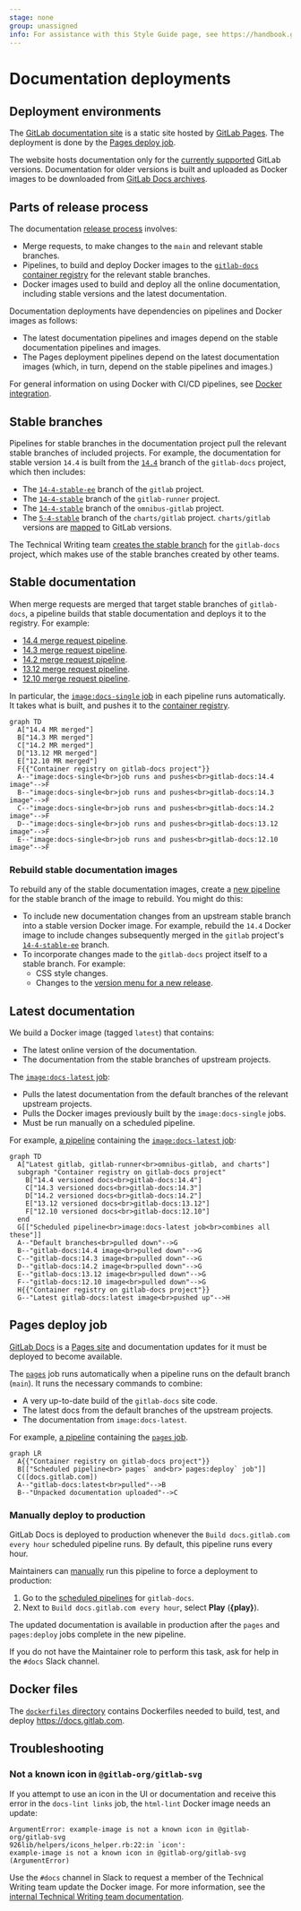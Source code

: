 ```yaml
---
stage: none
group: unassigned
info: For assistance with this Style Guide page, see https://handbook.gitlab.com/handbook/product/ux/technical-writing/#assignments-to-other-projects-and-subjects.
---
```


# Documentation deployments

## Deployment environments

The [GitLab documentation site](https://docs.gitlab.com/) is a static site hosted by [GitLab Pages](../../../user/project/pages/index.md). The deployment is done by the [Pages deploy job](#pages-deploy-job).

The website hosts documentation only for the [currently supported](../../../policy/maintenance.md) GitLab versions. Documentation for older versions is built and uploaded as Docker images to be downloaded from [GitLab Docs archives](https://docs.gitlab.com/archives/).

## Parts of release process

The documentation [release process](https://gitlab.com/gitlab-org/gitlab-docs/-/blob/main/doc/releases.md)
involves:

- Merge requests, to make changes to the `main` and relevant stable branches.
- Pipelines, to build and deploy Docker images to the [`gitlab-docs` container registry](https://gitlab.com/gitlab-org/gitlab-docs/container_registry)
  for the relevant stable branches.
- Docker images used to build and deploy all the online documentation, including stable versions and the latest documentation.

Documentation deployments have dependencies on pipelines and Docker images as follows:

- The latest documentation pipelines and images depend on the stable documentation pipelines and images.
- The Pages deployment pipelines depend on the latest documentation images (which, in turn, depend on the stable
  pipelines and images.)

For general information on using Docker with CI/CD pipelines, see [Docker integration](../../../ci/docker/index.md).

## Stable branches

Pipelines for stable branches in the documentation project pull the relevant stable branches of included projects. For example, the documentation for stable version `14.4` is built from the [`14.4`](https://gitlab.com/gitlab-org/gitlab-docs/-/tree/14.4) branch of the `gitlab-docs` project, which then includes:

- The [`14-4-stable-ee`](https://gitlab.com/gitlab-org/gitlab/-/tree/14-4-stable-ee) branch of the `gitlab` project.
- The [`14-4-stable`](https://gitlab.com/gitlab-org/gitlab-runner/-/tree/14-4-stable) branch of the `gitlab-runner` project.
- The [`14-4-stable`](https://gitlab.com/gitlab-org/omnibus-gitlab/-/tree/14-4-stable) branch of the `omnibus-gitlab` project.
- The [`5-4-stable`](https://gitlab.com/gitlab-org/charts/gitlab/-/tree/5-4-stable) branch of the `charts/gitlab` project.
  `charts/gitlab` versions are [mapped](https://docs.gitlab.com/charts/installation/version_mappings.html) to GitLab
  versions.

The Technical Writing team
[creates the stable branch](https://gitlab.com/gitlab-org/gitlab-docs/-/blob/main/doc/releases.md#create-stable-branch-and-docker-image-for-release)
for the `gitlab-docs` project, which makes use of the stable branches created by other teams.

## Stable documentation

When merge requests are merged that target stable branches of `gitlab-docs`, a pipeline builds
that stable documentation and deploys it to the registry. For example:

- [14.4 merge request pipeline](https://gitlab.com/gitlab-org/gitlab-docs/-/pipelines/394459635).
- [14.3 merge request pipeline](https://gitlab.com/gitlab-org/gitlab-docs/-/pipelines/393774811).
- [14.2 merge request pipeline](https://gitlab.com/gitlab-org/gitlab-docs/-/pipelines/393774758).
- [13.12 merge request pipeline](https://gitlab.com/gitlab-org/gitlab-docs/-/pipelines/395365202).
- [12.10 merge request pipeline](https://gitlab.com/gitlab-org/gitlab-docs/-/pipelines/395365405).

In particular, the [`image:docs-single` job](https://gitlab.com/gitlab-org/gitlab-docs/-/blob/4c18963fe0a414ad62f55b9e18f922588b2dd155/.gitlab-ci.yml#L655) in each pipeline runs automatically.
It takes what is built, and pushes it to the [container registry](https://gitlab.com/gitlab-org/gitlab-docs/container_registry/631635).

```mermaid
graph TD
  A["14.4 MR merged"]
  B["14.3 MR merged"]
  C["14.2 MR merged"]
  D["13.12 MR merged"]
  E["12.10 MR merged"]
  F{{"Container registry on gitlab-docs project"}}
  A--"image:docs-single<br>job runs and pushes<br>gitlab-docs:14.4 image"-->F
  B--"image:docs-single<br>job runs and pushes<br>gitlab-docs:14.3 image"-->F
  C--"image:docs-single<br>job runs and pushes<br>gitlab-docs:14.2 image"-->F
  D--"image:docs-single<br>job runs and pushes<br>gitlab-docs:13.12 image"-->F
  E--"image:docs-single<br>job runs and pushes<br>gitlab-docs:12.10 image"-->F
```

### Rebuild stable documentation images

To rebuild any of the stable documentation images, create a [new pipeline](https://gitlab.com/gitlab-org/gitlab-docs/-/pipelines/new)
for the stable branch of the image to rebuild. You might do this:

- To include new documentation changes from an upstream stable branch into a stable version Docker image. For example,
  rebuild the `14.4` Docker image to include changes subsequently merged in the `gitlab` project's
  [`14-4-stable-ee`](https://gitlab.com/gitlab-org/gitlab/-/tree/14-4-stable-ee) branch.
- To incorporate changes made to the `gitlab-docs` project itself to a stable branch. For example:
  - CSS style changes.
  - Changes to the [version menu for a new release](https://gitlab.com/gitlab-org/gitlab-docs/-/blob/main/doc/releases.md#update-dropdown-for-online-versions).

## Latest documentation

We build a Docker image (tagged `latest`) that contains:

- The latest online version of the documentation.
- The documentation from the stable branches of upstream projects.

The [`image:docs-latest` job](https://gitlab.com/gitlab-org/gitlab-docs/-/blob/4c18963fe0a414ad62f55b9e18f922588b2dd155/.gitlab-ci.yml#L678):

- Pulls the latest documentation from the default branches of the relevant upstream projects.
- Pulls the Docker images previously built by the `image:docs-single` jobs.
- Must be run manually on a scheduled pipeline.

For example, [a pipeline](https://gitlab.com/gitlab-org/gitlab-docs/-/pipelines/399233948) containing the
[`image:docs-latest` job](https://gitlab.com/gitlab-org/gitlab-docs/-/jobs/1733948330):

```mermaid
graph TD
  A["Latest gitlab, gitlab-runner<br>omnibus-gitlab, and charts"]
  subgraph "Container registry on gitlab-docs project"
    B["14.4 versioned docs<br>gitlab-docs:14.4"]
    C["14.3 versioned docs<br>gitlab-docs:14.3"]
    D["14.2 versioned docs<br>gitlab-docs:14.2"]
    E["13.12 versioned docs<br>gitlab-docs:13.12"]
    F["12.10 versioned docs<br>gitlab-docs:12.10"]
  end
  G[["Scheduled pipeline<br>image:docs-latest job<br>combines all these"]]
  A--"Default branches<br>pulled down"-->G
  B--"gitlab-docs:14.4 image<br>pulled down"-->G
  C--"gitlab-docs:14.3 image<br>pulled down"-->G
  D--"gitlab-docs:14.2 image<br>pulled down"-->G
  E--"gitlab-docs:13.12 image<br>pulled down"-->G
  F--"gitlab-docs:12.10 image<br>pulled down"-->G
  H{{"Container registry on gitlab-docs project"}}
  G--"Latest gitlab-docs:latest image<br>pushed up"-->H
```

## Pages deploy job

[GitLab Docs](https://docs.gitlab.com) is a [Pages site](../../../user/project/pages/index.md) and documentation updates
for it must be deployed to become available.

The [`pages`](https://gitlab.com/gitlab-org/gitlab-docs/-/blob/4c18963fe0a414ad62f55b9e18f922588b2dd155/.gitlab-ci.yml#L491)
job runs automatically when a pipeline runs on the default branch (`main`).
It runs the necessary commands to combine:

- A very up-to-date build of the `gitlab-docs` site code.
- The latest docs from the default branches of the upstream projects.
- The documentation from `image:docs-latest`.

For example, [a pipeline](https://gitlab.com/gitlab-org/gitlab-docs/-/pipelines/399233948) containing the
[`pages` job](https://gitlab.com/gitlab-org/gitlab-docs/-/jobs/1733948332).

```mermaid
graph LR
  A{{"Container registry on gitlab-docs project"}}
  B[["Scheduled pipeline<br>`pages` and<br>`pages:deploy` job"]]
  C([docs.gitlab.com])
  A--"gitlab-docs:latest<br>pulled"-->B
  B--"Unpacked documentation uploaded"-->C
```

### Manually deploy to production

GitLab Docs is deployed to production whenever the `Build docs.gitlab.com every hour` scheduled pipeline runs. By
default, this pipeline runs every hour.

Maintainers can [manually](../../../ci/pipelines/schedules.md#run-manually) run this pipeline to force a deployment to
production:

1. Go to the [scheduled pipelines](https://gitlab.com/gitlab-org/gitlab-docs/-/pipeline_schedules) for `gitlab-docs`.
1. Next to `Build docs.gitlab.com every hour`, select **Play** (**{play}**).

The updated documentation is available in production after the `pages` and `pages:deploy` jobs
complete in the new pipeline.

If you do not have the Maintainer role to perform this task, ask for help in the
`#docs` Slack channel.

## Docker files

The [`dockerfiles` directory](https://gitlab.com/gitlab-org/gitlab-docs/-/tree/main/dockerfiles) contains Dockerfiles needed
to build, test, and deploy <https://docs.gitlab.com>.

## Troubleshooting

### Not a known icon in `@gitlab-org/gitlab-svg`

If you attempt to use an icon in the UI or documentation and receive this error
in the `docs-lint links` job, the `html-lint` Docker image needs an update:

```plaintext
ArgumentError: example-image is not a known icon in @gitlab-org/gitlab-svg
926lib/helpers/icons_helper.rb:22:in `icon':
example-image is not a known icon in @gitlab-org/gitlab-svg (ArgumentError)
```

Use the `#docs` channel in Slack to request a member of the Technical Writing team
update the Docker image. For more information, see the
[internal Technical Writing team documentation](https://gitlab.com/gitlab-org/gitlab-docs/-/blob/main/doc/troubleshooting.md?ref_type=heads#error-argumenterror-icon-name-is-not-a-known-icon-in-gitlab-orggitlab-svg).
